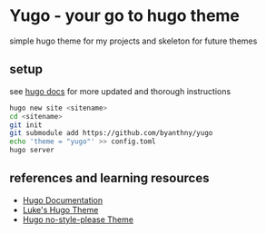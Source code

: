 # Yugo - your go to hugo theme

simple hugo theme for my projects and skeleton for future themes

## setup

see [hugo docs](https://gohugo.io/categories/getting-started/) for more updated and thorough instructions

```sh
hugo new site <sitename>
cd <sitename>
git init
git submodule add https://github.com/byanthny/yugo
echo 'theme = "yugo"' >> config.toml
hugo server
```

## references and learning resources

- [Hugo Documentation](https://gohugo.io/documentation/)
- [Luke's Hugo Theme](https://github.com/LukeSmithxyz/lugo)
- [Hugo no-style-please Theme](https://github.com/Masellum/hugo-theme-nostyleplease)
